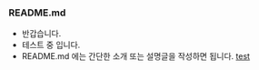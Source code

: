### README.md

  - 반갑습니다.
  - 테스트 중 입니다.
  - README.md 에는 간단한 소개 또는 설명글을 작성하면 됩니다.
[test](https://github.com/Leeks1997/LattePandaBlackBoxVideo/commit/d2846a804c2fbf3fa7c25c7c1a0dc80868f21bbb?branch=d2846a804c2fbf3fa7c25c7c1a0dc80868f21bbb&diff=unified#diff-1218e8265c675484e5c9ab6dae26ba8b7b26b426f83ea286af49bf8e1d768e28)
